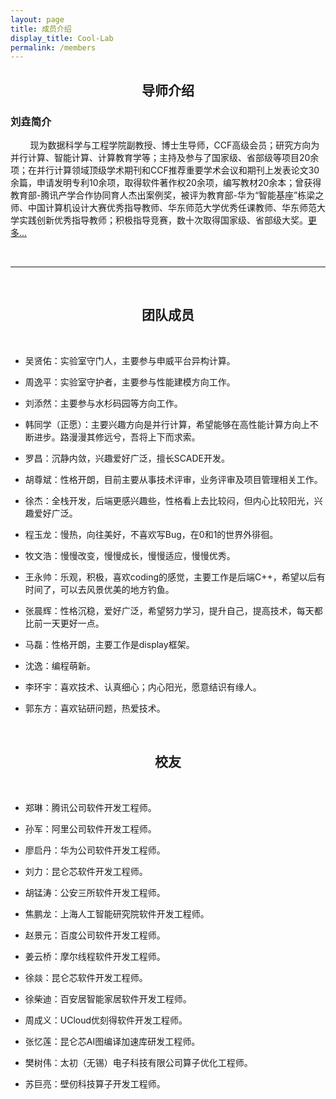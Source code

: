 ```yaml
---
layout: page
title: 成员介绍
display_title: Cool-Lab
permalink: /members
---
```


<center><h2><strong>导师介绍</strong></h2></center>

<h3><strong>刘垚简介</strong></h3>

&nbsp; &nbsp; &nbsp; &nbsp; 现为数据科学与工程学院副教授、博士生导师，CCF高级会员；研究方向为并行计算、智能计算、计算教育学等；主持及参与了国家级、省部级等项目20余项；在并行计算领域顶级学术期刊和CCF推荐重要学术会议和期刊上发表论文30余篇，申请发明专利10余项，取得软件著作权20余项，编写教材20余本；曾获得教育部-腾讯产学合作协同育人杰出案例奖，被评为教育部-华为“智能基座”栋梁之师、中国计算机设计大赛优秀指导教师、华东师范大学优秀任课教师、华东师范大学实践创新优秀指导教师；积极指导竞赛，数十次取得国家级、省部级大奖。[更多...](https://faculty.ecnu.edu.cn/_s37/ly2_6227/main.psp)

<br/>

****

<br/>

<center><h2><strong>团队成员</strong></h2></center>

<br/>

- 吴贤佑：实验室守门人，主要参与申威平台异构计算。

- 周逸平：实验室守护者，主要参与性能建模方向工作。

- 刘添然：主要参与水杉码园等方向工作。

- 韩同学（正愿）：主要兴趣方向是并行计算，希望能够在高性能计算方向上不断进步。路漫漫其修远兮，吾将上下而求索。

- 罗昌：沉静内敛，兴趣爱好广泛，擅长SCADE开发。

- 胡尊斌：性格开朗，目前主要从事技术评审，业务评审及项目管理相关工作。

- 徐杰：全栈开发，后端更感兴趣些，性格看上去比较闷，但内心比较阳光，兴趣爱好广泛。

- 程玉龙：慢热，向往美好，不喜欢写Bug，在0和1的世界外徘徊。

- 牧文浩：慢慢改变，慢慢成长，慢慢适应，慢慢优秀。

- 王永帅：乐观，积极，喜欢coding的感觉，主要工作是后端C++，希望以后有时间了，可以去风景优美的地方钓鱼。

- 张晨辉：性格沉稳，爱好广泛，希望努力学习，提升自己，提高技术，每天都比前一天更好一点。

- 马磊：性格开朗，主要工作是display框架。

- 沈逸：编程萌新。

- 李环宇：喜欢技术、认真细心；内心阳光，愿意结识有缘人。

- 郭东方：喜欢钻研问题，热爱技术。

<br/>

<center><h2><strong>校友</strong></h2></center>

<br/>

- 郑琳：腾讯公司软件开发工程师。

- 孙军：阿里公司软件开发工程师。

- 廖启丹：华为公司软件开发工程师。

- 刘力：昆仑芯软件开发工程师。

- 胡锰涛：公安三所软件开发工程师。

- 焦鹏龙：上海人工智能研究院软件开发工程师。

- 赵景元：百度公司软件开发工程师。

- 姜云桥：摩尔线程软件开发工程师。

- 徐燚：昆仑芯软件开发工程师。

- 徐柴迪：百安居智能家居软件开发工程师。

- 周成义：UCloud优刻得软件开发工程师。

- 张忆莲：昆仑芯AI图编译加速库研发工程师。

- 樊树伟：太初（无锡）电子科技有限公司算子优化工程师。

- 苏巨亮：壁仞科技算子开发工程师。

<br/>
<br/>
<br/>
